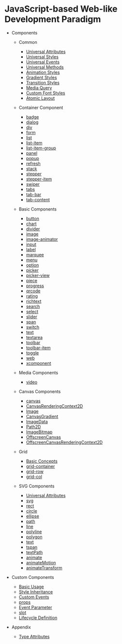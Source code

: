 #  JavaScript-based Web-like Development Paradigm

-   Components
    -   Common
        -   [Universal Attributes](js-components-common-attributes.md)
        -   [Universal Styles](js-components-common-styles.md)
        -   [Universal Events](js-components-common-events.md)
        -   [Universal Methods](js-components-common-methods.md)
        -   [Animation Styles](js-components-common-animation.md)
        -   [Gradient Styles](js-components-common-gradient.md)
        -   [Transition Styles](js-components-common-transition.md)
        -   [Media Query](js-components-common-mediaquery.md)
        -   [Custom Font Styles](js-components-common-customizing-font.md)
        -   [Atomic Layout](js-components-common-atomic-layout.md)

    -   Container Component
        -   [badge](js-components-container-badge.md)
        -   [dialog](js-components-container-dialog.md)
        -   [div](js-components-container-div.md)
        -   [form](js-components-container-form.md)
        -   [list](js-components-container-list.md)
        -   [list-item](js-components-container-list-item.md)
        -   [list-item-group](js-components-container-list-item-group.md)
        -   [panel](js-components-container-panel.md)
        -   [popup](js-components-container-popup.md)
        -   [refresh](js-components-container-refresh.md)
        -   [stack](js-components-container-stack.md)
        -   [stepper](js-components-container-stepper.md)
        -   [stepper-item](js-components-container-stepper-item.md)
        -   [swiper](js-components-container-swiper.md)
        -   [tabs](js-components-container-tabs.md)
        -   [tab-bar](js-components-container-tab-bar.md)
        -   [tab-content](js-components-container-tab-content.md)

    -   Basic Components
        -   [button](js-components-basic-button.md)
        -   [chart](js-components-basic-chart.md)
        -   [divider](js-components-basic-divider.md)
        -   [image](js-components-basic-image.md)
        -   [image-animator](js-components-basic-image-animator.md)
        -   [input](js-components-basic-input.md)
        -   [label](js-components-basic-label.md)
        -   [marquee](js-components-basic-marquee.md)
        -   [menu](js-components-basic-menu.md)
        -   [option](js-components-basic-option.md)
        -   [picker](js-components-basic-picker.md)
        -   [picker-view](js-components-basic-picker-view.md)
        -   [piece](js-components-basic-piece.md)
        -   [progress](js-components-basic-progress.md)
        -   [qrcode](js-components-basic-qrcode.md)
        -   [rating](js-components-basic-rating.md)
        -   [richtext](js-components-basic-richtext.md)
        -   [search](js-components-basic-search.md)
        -   [select](js-components-basic-select.md)
        -   [slider](js-components-basic-slider.md)
        -   [span](js-components-basic-span.md)
        -   [switch](js-components-basic-switch.md)
        -   [text](js-components-basic-text.md)
        -   [textarea](js-components-basic-textarea.md)
        -   [toolbar](js-components-basic-toolbar.md)
        -   [toolbar-item](js-components-basic-toolbar-item.md)
        -   [toggle](js-components-basic-toggle.md)
        -   [web](js-components-basic-web.md)
        - [xcomponent](js-components-basic-xcomponent.md)
    -   Media Components
        -   [video](js-components-media-video.md)

    -   Canvas Components
        -   [canvas](js-components-canvas-canvas.md)
        -   [CanvasRenderingContext2D](js-components-canvas-canvasrenderingcontext2d.md)
        -   [Image](js-components-canvas-image.md)
        -   [CanvasGradient](js-components-canvas-canvasgradient.md)
        -   [ImageData](js-components-canvas-imagedata.md)
        -   [Path2D](js-components-canvas-path2d.md)
        -   [ImageBitmap](js-components-canvas-imagebitmap.md)
        -   [OffscreenCanvas](js-components-canvas-offscreencanvas.md)
        -   [OffscreenCanvasRenderingContext2D](js-offscreencanvasrenderingcontext2d.md)

    -   Grid
        -   [Basic Concepts](js-components-grid-basic-concepts.md)
        -   [grid-container](js-components-grid-container.md)
        -   [grid-row](js-components-grid-row.md)
        -   [grid-col](js-components-grid-col.md)

    -   SVG Components
        -   [Universal Attributes](js-components-svg-common-attributes.md)
        -   [svg](js-components-svg.md)
        -   [rect](js-components-svg-rect.md)
        -   [circle](js-components-svg-circle.md)
        -   [ellipse](js-components-svg-ellipse.md)
        -   [path](js-components-svg-path.md)
        -   [line](js-components-svg-line.md)
        -   [polyline](js-components-svg-polyline.md)
        -   [polygon](js-components-svg-polygon.md)
        -   [text](js-components-svg-text.md)
        -   [tspan](js-components-svg-tspan.md)
        -   [textPath](js-components-svg-textpath.md)
        -   [animate](js-components-svg-animate.md)
        -   [animateMotion](js-components-svg-animatemotion.md)
        -   [animateTransform](js-components-svg-animatetransform.md)

-   Custom Components
    -   [Basic Usage](js-components-custom-basic-usage.md)
    -   [Style Inheritance](js-components-custom-style.md)
    -   [Custom Events](js-components-custom-events.md)
    -   [props](js-components-custom-props.md)
    -   [Event Parameter](js-components-custom-event-parameter.md)
    -   [slot](js-components-custom-slot.md)
    -   [Lifecycle Definition](js-components-custom-lifecycle.md)
- Appendix
    - [Type Attributes](js-appendix-types.md)
